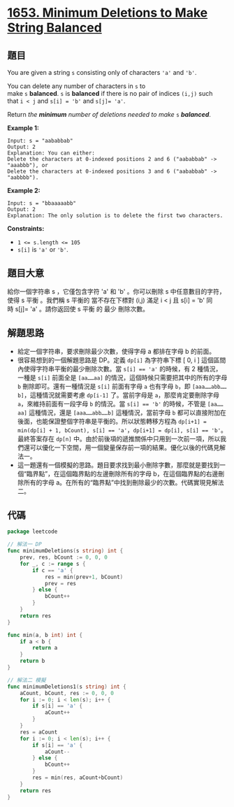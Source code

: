 # [1653. Minimum Deletions to Make String Balanced](https://leetcode.com/problems/minimum-deletions-to-make-string-balanced/)


## 題目

You are given a string `s` consisting only of characters `'a'` and `'b'`.

You can delete any number of characters in `s` to make `s` **balanced**. `s` is **balanced** if there is no pair of indices `(i,j)` such that `i < j` and `s[i] = 'b'` and `s[j]= 'a'`.

Return *the **minimum** number of deletions needed to make* `s` ***balanced***.

**Example 1:**

```
Input: s = "aababbab"
Output: 2
Explanation: You can either:
Delete the characters at 0-indexed positions 2 and 6 ("aababbab" -> "aaabbb"), or
Delete the characters at 0-indexed positions 3 and 6 ("aababbab" -> "aabbbb").
```

**Example 2:**

```
Input: s = "bbaaaaabb"
Output: 2
Explanation: The only solution is to delete the first two characters.
```

**Constraints:**

- `1 <= s.length <= 105`
- `s[i]` is `'a'` or `'b'`.

## 題目大意

給你一個字符串 s ，它僅包含字符 'a' 和 'b' 。你可以刪除 s 中任意數目的字符，使得 s 平衡 。我們稱 s 平衡的 當不存在下標對 (i,j) 滿足 i < j 且 s[i] = 'b' 同時 s[j]= 'a' 。請你返回使 s 平衡 的 最少 刪除次數。

## 解題思路

- 給定一個字符串，要求刪除最少次數，使得字母 a 都排在字母 b 的前面。
- 很容易想到的一個解題思路是 DP。定義 `dp[i]` 為字符串下標 [ 0, i ] 這個區間內使得字符串平衡的最少刪除次數。當 `s[i] == 'a'` 的時候，有 2 種情況，一種是 `s[i]` 前面全是 `[aa……aa]` 的情況，這個時候只需要把其中的所有的字母 `b` 刪除即可。還有一種情況是 `s[i]` 前面有字母 `a` 也有字母 `b`，即 `[aaa……abb……b]`，這種情況就需要考慮 `dp[i-1]` 了。當前字母是 `a`，那麼肯定要刪除字母 `a`，來維持前面有一段字母 `b` 的情況。當 `s[i] == 'b'` 的時候，不管是 `[aa……aa]` 這種情況，還是 `[aaa……abb……b]` 這種情況，當前字母 `b` 都可以直接附加在後面，也能保證整個字符串是平衡的。所以狀態轉移方程為 `dp[i+1] = min(dp[i] + 1, bCount), s[i] == 'a'`，`dp[i+1] = dp[i], s[i] == 'b'`。最終答案存在 `dp[n]` 中。由於前後項的遞推關係中只用到一次前一項，所以我們還可以優化一下空間，用一個變量保存前一項的結果。優化以後的代碼見解法一。
- 這一題還有一個模擬的思路。題目要求找到最小刪除字數，那麼就是要找到一個“臨界點”，在這個臨界點的左邊刪除所有的字母 b，在這個臨界點的右邊刪除所有的字母 a。在所有的“臨界點”中找到刪除最少的次數。代碼實現見解法二。

## 代碼

```go
package leetcode

// 解法一 DP
func minimumDeletions(s string) int {
	prev, res, bCount := 0, 0, 0
	for _, c := range s {
		if c == 'a' {
			res = min(prev+1, bCount)
			prev = res
		} else {
			bCount++
		}
	}
	return res
}

func min(a, b int) int {
	if a < b {
		return a
	}
	return b
}

// 解法二 模擬
func minimumDeletions1(s string) int {
	aCount, bCount, res := 0, 0, 0
	for i := 0; i < len(s); i++ {
		if s[i] == 'a' {
			aCount++
		}
	}
	res = aCount
	for i := 0; i < len(s); i++ {
		if s[i] == 'a' {
			aCount--
		} else {
			bCount++
		}
		res = min(res, aCount+bCount)
	}
	return res
}
```